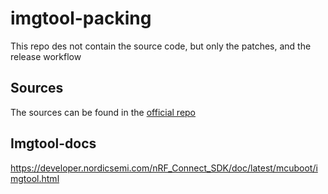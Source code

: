 # imgtool-packing

This repo des not contain the source code, but only the patches, and the release workflow

## Sources
The sources can be found in the [official repo](https://github.com/mcu-tools/mcuboot/tree/main/scripts)

## Imgtool-docs
https://developer.nordicsemi.com/nRF_Connect_SDK/doc/latest/mcuboot/imgtool.html
